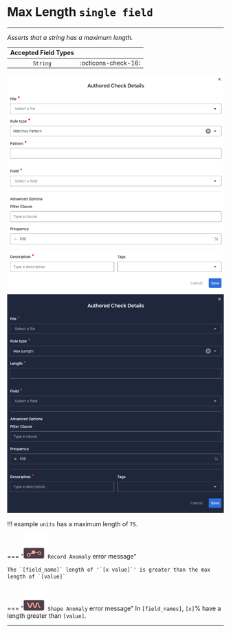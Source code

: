 # Max Length <spam id='single-field'>`single field`</spam>

---

*Asserts that a string has a maximum length.*

| Accepted Field Types   |                      |
| :--------------------: | :------------------: |
| `String`               | :octicons-check-16:   |

![Screenshot](../assets/checks/rule-types/max-length-check-light.png#only-light)
![Screenshot](../assets/checks/rule-types/max-length-check-dark.png#only-dark)

!!! example
    `units` has a maximum length of `75`.

=== "![Screenshot](../assets/checks/rule-types/icons/icon-record-anomaly-dark.svg)`Record Anomaly` error message"

    The `[field_name]` length of '`[x value]`' is greater than the max length of `[value]`

=== "![Screenshot](../assets/checks/rule-types/icons/icon-shape-anomaly-dark.svg)`Shape Anomaly` error message"
    In `[field_names]`, `[x]`% have a length greater than `[value]`.

---